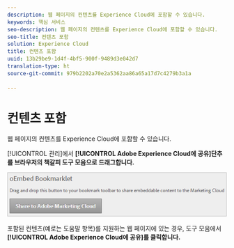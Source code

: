 ```yaml
---
description: 웹 페이지의 컨텐츠를 Experience Cloud에 포함할 수 있습니다.
keywords: 핵심 서비스
seo-description: 웹 페이지의 컨텐츠를 Experience Cloud에 포함할 수 있습니다.
seo-title: 컨텐츠 포함
solution: Experience Cloud
title: 컨텐츠 포함
uuid: 13b29be9-1d4f-4bf5-900f-9489d3e042d7
translation-type: ht
source-git-commit: 979b2202a70e2a5362aa86a65a17d7c4279b3a1a

---
```



# 컨텐츠 포함

웹 페이지의 컨텐츠를 Experience Cloud에 포함할 수 있습니다.

[!UICONTROL 관리]에서 **[!UICONTROL Adobe Experience Cloud에 공유]단추를 브라우저의 책갈피 도구 모음으로 드래그합니다.**

![](assets/oembed.png)

포함된 컨텐츠(예로는 도움말 항목)를 지원하는 웹 페이지에 있는 경우, 도구 모음에서 **[!UICONTROL Adobe Experience Cloud에 공유]를 클릭합니다.**

